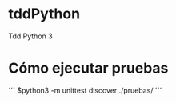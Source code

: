 # tddPython
Tdd Python 3

# Cómo ejecutar pruebas



´´´
$python3 -m unittest discover ./pruebas/
´´´
